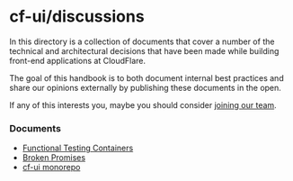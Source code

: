 # cf-ui/discussions

In this directory is a collection of documents that cover a number of the
technical and architectural decisions that have been made while building
front-end applications at CloudFlare.

The goal of this handbook is to both document internal best practices and share
our opinions externally by publishing these documents in the open.

If any of this interests you, maybe you should consider
[joining our team](https://www.cloudflare.com/join-our-team/).

### Documents

- [Functional Testing Containers](functional-testing-containers.md)
- [Broken Promises](broken-promises.md)
- [cf-ui monorepo](cf-ui-monorepo.md)
